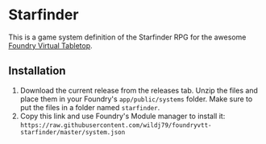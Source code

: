 # Starfinder

This is a game system definition of the Starfinder RPG for the awesome [Foundry Virtual Tabletop](http://foundryvtt.com/).

## Installation
1. Download the current release from the releases tab. Unzip the files and place them in your Foundry's `app/public/systems` folder.
Make sure to put the files in a folder named `starfinder`.
2. Copy this link and use Foundry's Module manager to install it: `https://raw.githubusercontent.com/wildj79/foundryvtt-starfinder/master/system.json`
